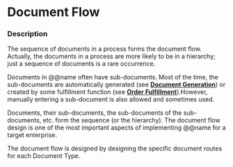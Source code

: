 # Document Flow

### Description

The sequence of documents in a process forms the document flow. Actually, the documents in a process are more likely to be in a hierarchy; just a sequence of documents is a rare occurrence.

Documents in @@name often have sub-documents. Most of the time, the sub-documents are automatically generated (see [**Document Generation**](https://github.com/ErpNetDocs/tech/blob/master/advanced/documents/document-generation.md)) or created by some fulfillment function (see [**Order Fulfillment**](https://github.com/ErpNetDocs/tech/blob/master/advanced/documents/document-fulfillment.md)).However,  manually entering a sub-document is also allowed and sometimes used.

Documents, their sub-documents, the sub-documents of the sub-documents, etc. form the sequence (or the hierarchy). The document flow design is one of the most important aspects of implementing @@name for a target enterprise.

The document flow is designed by designing the specific document routes for each Document Type.



